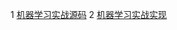 1 [机器学习实战源码](https://github.com/guobinlin/machine-learning-action)
2 [机器学习实战实现](https://blog.csdn.net/c406495762/article/category/7029976)
